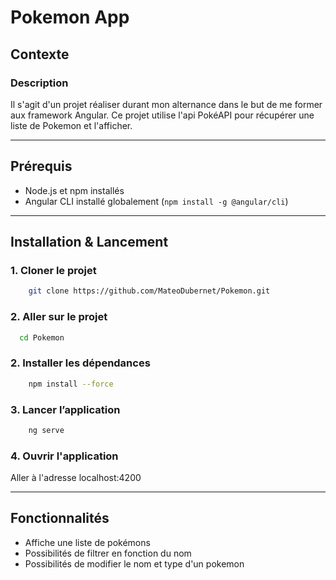 # Pokemon App

## Contexte

### Description
Il s'agit d'un projet réaliser durant mon alternance dans le but de me former aux framework Angular.
Ce projet utilise l'api PokéAPI pour récupérer une liste de Pokemon et l'afficher.

---

## Prérequis

- Node.js et npm installés
- Angular CLI installé globalement (`npm install -g @angular/cli`)

---

## Installation & Lancement
### 1. Cloner le projet
```bash
    git clone https://github.com/MateoDubernet/Pokemon.git
```

### 2. Aller sur le projet
```bash
  cd Pokemon
```

### 2. Installer les dépendances
```bash
    npm install --force
```

### 3. Lancer l’application
```bash
    ng serve
```

### 4. Ouvrir l'application
Aller à l'adresse localhost:4200

---

## Fonctionnalités
- Affiche une liste de pokémons
- Possibilités de filtrer en fonction du nom
- Possibilités de modifier le nom et type d'un pokemon
